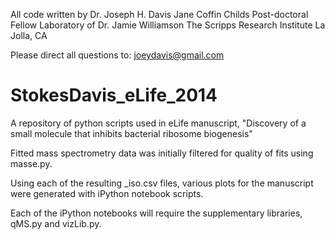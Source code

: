 All code written by 
Dr. Joseph H. Davis
Jane Coffin Childs Post-doctoral Fellow
Laboratory of Dr. Jamie Williamson
The Scripps Research Institute
La Jolla, CA

Please direct all questions to:
joeydavis@gmail.com

StokesDavis_eLife_2014
======================
A repository of python scripts used in eLife manuscript, "Discovery of a small molecule that inhibits bacterial ribosome biogenesis"

Fitted mass spectrometry data was initially filtered for quality of fits using masse.py.

Using each of the resulting _iso.csv files, various plots for the manuscript were generated with iPython notebook scripts.

Each of the iPython notebooks will require the supplementary libraries, qMS.py and vizLib.py.
